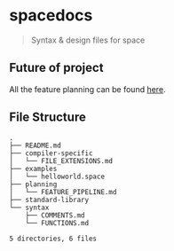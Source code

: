 # spacedocs
> Syntax &amp; design files for space

## Future of project
All the feature planning can be found [here](planning/FEATURE_PIPELINE.md).

## File Structure
```
.
├── README.md
├── compiler-specific
│   └── FILE_EXTENSIONS.md
├── examples
│   └── helloworld.space
├── planning
│   └── FEATURE_PIPELINE.md
├── standard-library
└── syntax
    ├── COMMENTS.md
    └── FUNCTIONS.md

5 directories, 6 files
```
